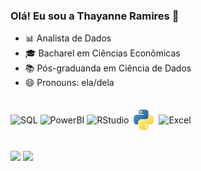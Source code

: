 ### Olá! Eu sou a Thayanne Ramires 👋

- 📊 Analista de Dados
- 🎓 Bacharel em Ciências Econômicas
- 📚 Pós-graduanda em Ciência de Dados
- 😄 Pronouns: ela/dela
<div style="display: inline_block"><br>
<img align="center" alt="SQL" height="40" width="40" src="https://cdn.jsdelivr.net/gh/devicons/devicon@latest/icons/azuresqldatabase/azuresqldatabase-original.svg">
<img align="center" alt="PowerBI" height="40" width="40" src="https://uxwing.com/wp-content/themes/uxwing/download/brands-and-social-media/power-bi-icon.png">
<img align="center" alt="RStudio" height="40" width="40" src="https://cdn.jsdelivr.net/gh/devicons/devicon@latest/icons/rstudio/rstudio-original.svg">
<img align="center" alt="Python" height="40" width="40" src="https://raw.githubusercontent.com/devicons/devicon/master/icons/python/python-original.svg">
<img align="center" alt="Excel" height="40" width="40" src="https://icons.veryicon.com/png/o/miscellaneous/logo-design-of-lingzhuyun/icon-file-type-excel.png">
</div>
 
   ##
 
<div>  
  <a href = "mailto:thayanneramires@gmail.com"><img src="https://img.shields.io/badge/Gmail-D14836?style=for-the-badge&logo=gmail&logoColor=white" target="_blank"></a>
  <a href="https://www.linkedin.com/in/thayanneramires/" target="_blank"><img src="https://img.shields.io/badge/-LinkedIn-%230077B5?style=for-the-badge&logo=linkedin&logoColor=white" target="_blank"></a>  
</div>
